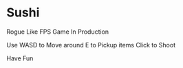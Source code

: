 # Sushi
Rogue Like FPS Game
In Production


Use WASD to Move around
E to Pickup items
Click to Shoot


Have Fun
